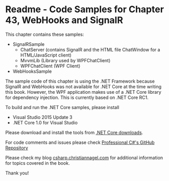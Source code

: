 # Readme - Code Samples for Chapter 43, WebHooks and SignalR

This chapter contains these samples:

* SignalRSample
    * ChatServer (contains SignalR and the HTML file ChatWindow for a HTML/JavaScript client)
    * MvvmLib (Library used by WPFChatClient)
    * WPFChatClient (WPF Client)
* WebHooksSample

The sample code of this chapter is using the .NET Framework because SignalR and WebHooks was not available for .NET Core at the time writing this book. However, the WPF application makes use of a .NET Core library for dependency injection. This is currently based on .NET Core RC1. 


To build and run the .NET Core samples, please install
* Visual Studio 2015 Update 3
* .NET Core 1.0 for Visual Studio

Please download and install the tools from [.NET Core downloads](https://www.microsoft.com/net/core#windows).
 
For code comments and issues please check [Professional C#'s GitHub Repository](https://github.com/ProfessionalCSharp/ProfessionalCSharp6)

Please check my blog [csharp.christiannagel.com](https://csharp.christiannagel.com "csharp.christiannagel.com") for additional information for topics covered in the book.

Thank you!